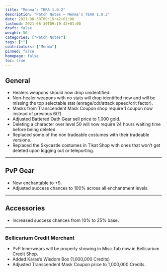 ```yaml
---
title: "Menma’s TERA 1.0.2"
description: "Patch Notes – Menma’s TERA 1.0.2"
date: 2021-08-30T09:19:42+01:00
lastmod: 2021-08-30T09:19:42+01:00
draft: false
weight: 50
categories: ["Patch Notes"]
tags: [""]
contributors: ["Menma"]
pinned: false
homepage: false
toc: true
---
```


## General
- Healers weapons should now drop unidentified.
- Non-healer weapons with no stats will drop identified now and will be missing the top selectable stat (enrage/cdr/attack speed/crit factor).
- Masks from Transcendent Mask Coupon shop require 1 coupon now instead of previous 6(?).
- Adjusted Battered Oath Gear sell price to 1,000 gold.
- Deleting a character over level 50 will now require 24 hours waiting time before being deleted.
- Replaced some of the non tradeable costumes with their tradeable versions.
- Replaced the Skycastle costumes in Tikat Shop with ones that won’t get deleted upon logging out or teleporting.

<hr/>

## PvP Gear
- Now enchantable to +9.
- Adjusted success chances to 100% across all enchantment levels.

<hr/>

## Accessories
- Increased success chances from 10% to 25% base.

<hr/>

### Bellicarium Credit Merchant
- PvP Innerwears will be properly showing in Misc Tab now in Bellicarium Credit Shop.
- Added Karas’s Wisdom Box (1,000,000 Credits)
- Adjusted Transcendent Mask Coupon price to 1,000,000 Credits.